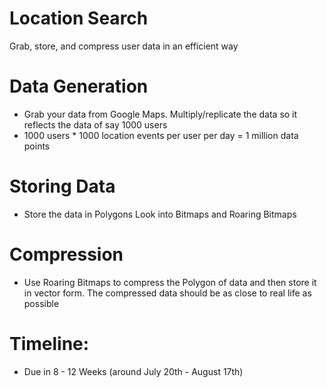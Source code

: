 # Location Search
Grab, store, and compress user data in an efficient way

# Data Generation
- Grab your data from Google Maps. Multiply/replicate the data so it reflects the data of say 1000 users
- 1000 users * 1000 location events per user per day = 1 million data points

# Storing Data
- Store the data in Polygons Look into Bitmaps and Roaring Bitmaps

# Compression
- Use Roaring Bitmaps to compress the Polygon of data and then store it in vector form. The compressed data should be as close to real life as possible

# Timeline: 
- Due in 8 - 12 Weeks (around July 20th - August 17th)
